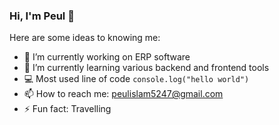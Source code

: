 ###  Hi, I'm Peul 👋

Here are some ideas to knowing me:

- 🔭 I’m currently working on ERP software
- 🌱 I’m currently learning various backend and frontend tools
- 💻 Most used line of code `console.log("hello world")`
- 📫 How to reach me: peulislam5247@gmail.com
- ⚡ Fun fact: Travelling

